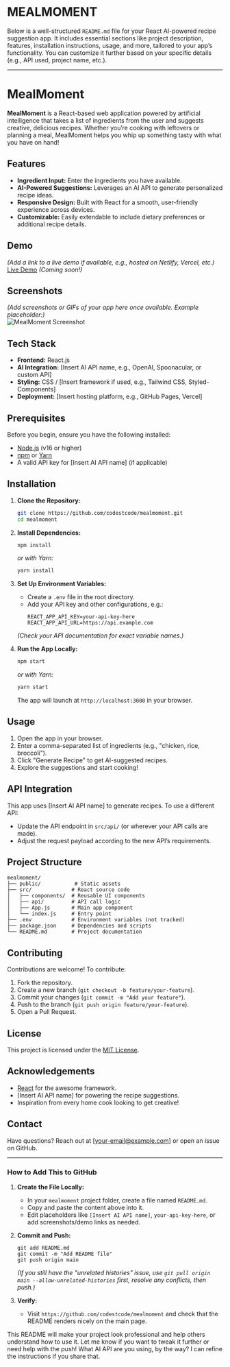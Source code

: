 # MEALMOMENT
Below is a well-structured `README.md` file for your React AI-powered recipe suggestion app. It includes essential sections like project description, features, installation instructions, usage, and more, tailored to your app’s functionality. You can customize it further based on your specific details (e.g., API used, project name, etc.).

---

# MealMoment

**MealMoment** is a React-based web application powered by artificial intelligence that takes a list of ingredients from the user and suggests creative, delicious recipes. Whether you’re cooking with leftovers or planning a meal, MealMoment helps you whip up something tasty with what you have on hand!

## Features
- **Ingredient Input:** Enter the ingredients you have available.
- **AI-Powered Suggestions:** Leverages an AI API to generate personalized recipe ideas.
- **Responsive Design:** Built with React for a smooth, user-friendly experience across devices.
- **Customizable:** Easily extendable to include dietary preferences or additional recipe details.

## Demo
*(Add a link to a live demo if available, e.g., hosted on Netlify, Vercel, etc.)*  
[Live Demo](#) *(Coming soon!)*

## Screenshots
*(Add screenshots or GIFs of your app here once available. Example placeholder:)*  
![MealMoment Screenshot](path/to/screenshot.png)

## Tech Stack
- **Frontend:** React.js
- **AI Integration:** [Insert AI API name, e.g., OpenAI, Spoonacular, or custom API]
- **Styling:** CSS / [Insert framework if used, e.g., Tailwind CSS, Styled-Components]
- **Deployment:** [Insert hosting platform, e.g., GitHub Pages, Vercel]

## Prerequisites
Before you begin, ensure you have the following installed:
- [Node.js](https://nodejs.org/) (v16 or higher)
- [npm](https://www.npmjs.com/) or [Yarn](https://yarnpkg.com/)
- A valid API key for [Insert AI API name] (if applicable)

## Installation
1. **Clone the Repository:**
   ```bash
   git clone https://github.com/codestcode/mealmoment.git
   cd mealmoment
   ```

2. **Install Dependencies:**
   ```bash
   npm install
   ```
   *or with Yarn:*
   ```bash
   yarn install
   ```

3. **Set Up Environment Variables:**
   - Create a `.env` file in the root directory.
   - Add your API key and other configurations, e.g.:
     ```
     REACT_APP_API_KEY=your-api-key-here
     REACT_APP_API_URL=https://api.example.com
     ```
   *(Check your API documentation for exact variable names.)*

4. **Run the App Locally:**
   ```bash
   npm start
   ```
   *or with Yarn:*
   ```bash
   yarn start
   ```
   The app will launch at `http://localhost:3000` in your browser.

## Usage
1. Open the app in your browser.
2. Enter a comma-separated list of ingredients (e.g., "chicken, rice, broccoli").
3. Click "Generate Recipe" to get AI-suggested recipes.
4. Explore the suggestions and start cooking!

## API Integration
This app uses [Insert AI API name] to generate recipes. To use a different API:
- Update the API endpoint in `src/api/` (or wherever your API calls are made).
- Adjust the request payload according to the new API’s requirements.

## Project Structure
```
mealmoment/
├── public/           # Static assets
├── src/             # React source code
│   ├── components/  # Reusable UI components
│   ├── api/         # API call logic
│   ├── App.js       # Main app component
│   └── index.js     # Entry point
├── .env             # Environment variables (not tracked)
├── package.json     # Dependencies and scripts
└── README.md        # Project documentation
```

## Contributing
Contributions are welcome! To contribute:
1. Fork the repository.
2. Create a new branch (`git checkout -b feature/your-feature`).
3. Commit your changes (`git commit -m "Add your feature"`).
4. Push to the branch (`git push origin feature/your-feature`).
5. Open a Pull Request.

## License
This project is licensed under the [MIT License](LICENSE).

## Acknowledgements
- [React](https://reactjs.org/) for the awesome framework.
- [Insert AI API name] for powering the recipe suggestions.
- Inspiration from every home cook looking to get creative!

## Contact
Have questions? Reach out at [your-email@example.com] or open an issue on GitHub.

---

### How to Add This to GitHub
1. **Create the File Locally:**
   - In your `mealmoment` project folder, create a file named `README.md`.
   - Copy and paste the content above into it.
   - Edit placeholders like `[Insert AI API name]`, `your-api-key-here`, or add screenshots/demo links as needed.

2. **Commit and Push:**
   ```
   git add README.md
   git commit -m "Add README file"
   git push origin main
   ```
   *(If you still have the "unrelated histories" issue, use `git pull origin main --allow-unrelated-histories` first, resolve any conflicts, then push.)*

3. **Verify:**
   - Visit `https://github.com/codestcode/mealmoment` and check that the README renders nicely on the main page.

This README will make your project look professional and help others understand how to use it. Let me know if you want to tweak it further or need help with the push! What AI API are you using, by the way? I can refine the instructions if you share that.
